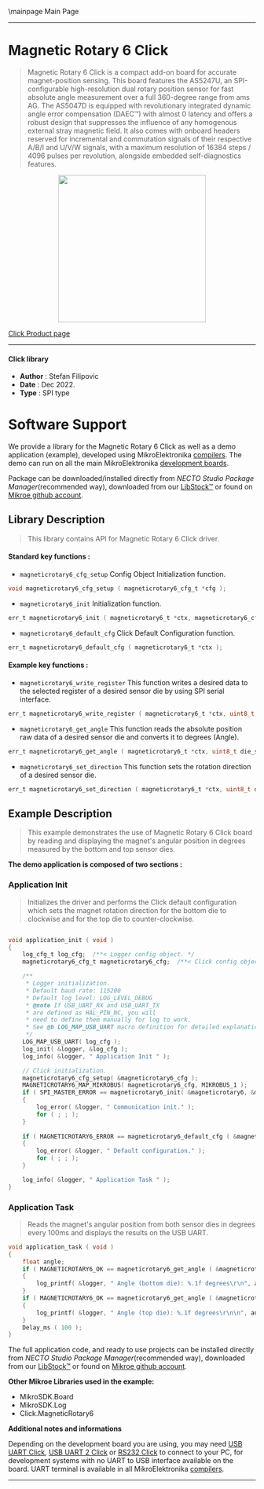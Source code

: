 \mainpage Main Page

---
# Magnetic Rotary 6 Click

> Magnetic Rotary 6 Click is a compact add-on board for accurate magnet-position sensing. This board features the AS5247U, an SPI-configurable high-resolution dual rotary position sensor for fast absolute angle measurement over a full 360-degree range from ams AG. The AS5047D is equipped with revolutionary integrated dynamic angle error compensation (DAEC™) with almost 0 latency and offers a robust design that suppresses the influence of any homogenous external stray magnetic field. It also comes with onboard headers reserved for incremental and commutation signals of their respective A/B/I and U/V/W signals, with a maximum resolution of 16384 steps / 4096 pulses per revolution, alongside embedded self-diagnostics features.

<p align="center">
  <img src="https://download.mikroe.com/images/click_for_ide/magneticrotary6_click.png" height=300px>
</p>

[Click Product page](https://www.mikroe.com/magnetic-rotary-6-click)

---


#### Click library

- **Author**        : Stefan Filipovic
- **Date**          : Dec 2022.
- **Type**          : SPI type


# Software Support

We provide a library for the Magnetic Rotary 6 Click
as well as a demo application (example), developed using MikroElektronika
[compilers](https://www.mikroe.com/necto-studio).
The demo can run on all the main MikroElektronika [development boards](https://www.mikroe.com/development-boards).

Package can be downloaded/installed directly from *NECTO Studio Package Manager*(recommended way), downloaded from our [LibStock&trade;](https://libstock.mikroe.com) or found on [Mikroe github account](https://github.com/MikroElektronika/mikrosdk_click_v2/tree/master/clicks).

## Library Description

> This library contains API for Magnetic Rotary 6 Click driver.

#### Standard key functions :

- `magneticrotary6_cfg_setup` Config Object Initialization function.
```c
void magneticrotary6_cfg_setup ( magneticrotary6_cfg_t *cfg );
```

- `magneticrotary6_init` Initialization function.
```c
err_t magneticrotary6_init ( magneticrotary6_t *ctx, magneticrotary6_cfg_t *cfg );
```

- `magneticrotary6_default_cfg` Click Default Configuration function.
```c
err_t magneticrotary6_default_cfg ( magneticrotary6_t *ctx );
```

#### Example key functions :

- `magneticrotary6_write_register` This function writes a desired data to the selected register of a desired sensor die by using SPI serial interface.
```c
err_t magneticrotary6_write_register ( magneticrotary6_t *ctx, uint8_t die_sel, uint16_t reg, uint16_t data_in );
```

- `magneticrotary6_get_angle` This function reads the absolute position raw data of a desired sensor die and converts it to degrees (Angle).
```c
err_t magneticrotary6_get_angle ( magneticrotary6_t *ctx, uint8_t die_sel, float *angle );
```

- `magneticrotary6_set_direction` This function sets the rotation direction of a desired sensor die.
```c
err_t magneticrotary6_set_direction ( magneticrotary6_t *ctx, uint8_t die_sel, uint8_t dir );
```

## Example Description

> This example demonstrates the use of Magnetic Rotary 6 Click board by reading and displaying the magnet's angular position in degrees measured by the bottom and top sensor dies.

**The demo application is composed of two sections :**

### Application Init

> Initializes the driver and performs the Click default configuration which sets the magnet rotation direction for the bottom die to clockwise and for the top die to counter-clockwise.

```c

void application_init ( void )
{
    log_cfg_t log_cfg;  /**< Logger config object. */
    magneticrotary6_cfg_t magneticrotary6_cfg;  /**< Click config object. */

    /** 
     * Logger initialization.
     * Default baud rate: 115200
     * Default log level: LOG_LEVEL_DEBUG
     * @note If USB_UART_RX and USB_UART_TX 
     * are defined as HAL_PIN_NC, you will 
     * need to define them manually for log to work. 
     * See @b LOG_MAP_USB_UART macro definition for detailed explanation.
     */
    LOG_MAP_USB_UART( log_cfg );
    log_init( &logger, &log_cfg );
    log_info( &logger, " Application Init " );

    // Click initialization.
    magneticrotary6_cfg_setup( &magneticrotary6_cfg );
    MAGNETICROTARY6_MAP_MIKROBUS( magneticrotary6_cfg, MIKROBUS_1 );
    if ( SPI_MASTER_ERROR == magneticrotary6_init( &magneticrotary6, &magneticrotary6_cfg ) )
    {
        log_error( &logger, " Communication init." );
        for ( ; ; );
    }
    
    if ( MAGNETICROTARY6_ERROR == magneticrotary6_default_cfg ( &magneticrotary6 ) )
    {
        log_error( &logger, " Default configuration." );
        for ( ; ; );
    }

    log_info( &logger, " Application Task " );
}

```

### Application Task

> Reads the magnet's angular position from both sensor dies in degrees every 100ms and displays the results on the USB UART.

```c
void application_task ( void )
{
    float angle;
    if ( MAGNETICROTARY6_OK == magneticrotary6_get_angle ( &magneticrotary6, MAGNETICROTARY6_DIE_BOTTOM, &angle ) )
    {
        log_printf( &logger, " Angle (bottom die): %.1f degrees\r\n", angle );
    }
    if ( MAGNETICROTARY6_OK == magneticrotary6_get_angle ( &magneticrotary6, MAGNETICROTARY6_DIE_TOP, &angle ) )
    {
        log_printf( &logger, " Angle (top die): %.1f degrees\r\n\n", angle );
    }
    Delay_ms ( 100 );
}
```

The full application code, and ready to use projects can be installed directly from *NECTO Studio Package Manager*(recommended way), downloaded from our [LibStock&trade;](https://libstock.mikroe.com) or found on [Mikroe github account](https://github.com/MikroElektronika/mikrosdk_click_v2/tree/master/clicks).

**Other Mikroe Libraries used in the example:**

- MikroSDK.Board
- MikroSDK.Log
- Click.MagneticRotary6

**Additional notes and informations**

Depending on the development board you are using, you may need
[USB UART Click](https://www.mikroe.com/usb-uart-click),
[USB UART 2 Click](https://www.mikroe.com/usb-uart-2-click) or
[RS232 Click](https://www.mikroe.com/rs232-click) to connect to your PC, for
development systems with no UART to USB interface available on the board. UART
terminal is available in all MikroElektronika
[compilers](https://shop.mikroe.com/compilers).

---
